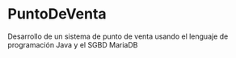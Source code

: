 # PuntoDeVenta
Desarrollo de un sistema de punto de venta usando el lenguaje de programación Java y el SGBD MariaDB
